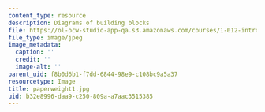 ```yaml
---
content_type: resource
description: Diagrams of building blocks
file: https://ol-ocw-studio-app-qa.s3.amazonaws.com/courses/1-012-introduction-to-civil-engineering-design-spring-2002/b32e8996daa9c250809aa7aac3515385_paperweight1.jpg
file_type: image/jpeg
image_metadata:
  caption: ''
  credit: ''
  image-alt: ''
parent_uid: f8b0d6b1-f7dd-6844-98e9-c108bc9a5a37
resourcetype: Image
title: paperweight1.jpg
uid: b32e8996-daa9-c250-809a-a7aac3515385
---
```

